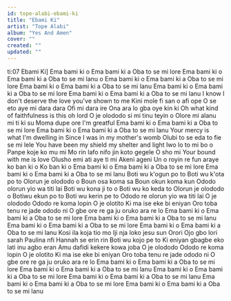```yaml
---
id: tope-alabi-ebami-ki
title: "Ebami Ki"
artist: "Tope Alabi"
album: "Yes And Amen"
cover: ""
created: ""
updated: ""
---
```


ti:07 Ebami Ki]
Ema bami ki o
Ema bami ki a
Oba to se mi lore
Ema bami ki o
Ema bami ki a
Oba to se mi lanu o
Ema bami ki o
Ema bami ki a
Oba to se mi lore
Ema bami ki o
Ema bami ki a
Oba to se mi lanu
Ema bami ki o
Ema bami ki a
Oba to se mi lore
Ema bami ki o
Ema bami ki a
Oba to se mi lanu
I know I don't deserve the love you've shown to me
Kini mole fi san o afi ope
O se eto aye mi dara dara
Ofi mi dara ire
Ona ara lo gba oye kin ki
Oh what kind of faithfulness is this oh lord
O je olododo si mi tinu teyin o
Olore mi alanu mi ti ki su
Moma dupe ore I'm greatful
Ema bami ki o
Ema bami ki a
Oba to se mi lore
Ema bami ki o
Ema bami ki a
Oba to se mi lanu
Your mercy is what I'm dwelling in
Since I was in my mother's womb
Olubi to se eda to fie se mi lele
You have been my shield my shelter and light
Iwo lo to mi bo o
Panpe koje ko mu mi
Mo rin lafo nifo jin koto gegele
O sho mi
Your bound with me is love
Olusho emi ati aye ti mi
Akeni ageni
Un o royin re fun araye ko ban ki o
Ko ban ki o
Ema bami ki o
Ema bami ki a
Oba to se mi lore
Ema bami ki o
Ema bami ki a
Oba to se mi lanu
Boti wu k'ogun po to
Boti wu k'ota po to
Olorun je olododo o
Boun osa koma sa
Boun okun koma kun
Ododo olorun yio wa titi lai
Boti wu kona ji to o
Boti wu ko keda to
Olorun je olododo o
Botiwu ekun po to
Boti wu kerin pe to
Ododo re olorun yio wa titi lai
O je olododo
Ododo re koma lopin
O je olotito
Ki ma ise eke bi eniyan
Oro toba tenu re jade ododo ni
O gbe ore re ga ju oruko ara re lo
Ema bami ki o
Ema bami ki a
Oba to se mi lore
Ema bami ki o
Ema bami ki a
Oba to se mi lanu
Ema bami ki o
Ema bami ki a
Oba to se mi lore
Ema bami ki o
Ema bami ki a
Oba to se mi lanu
Kosi ila koja tio mo
Iji nja loko jesu sun
Orori
Ojo gbo lori sarah
Paulina nfi Hannah se erin rin
Boti wu kojo pe to
Ki eniyan gbagbe eko lati inu agbo eran
Amu dafidi kekere kowa joba
O je olododo
Ododo re koma lopin
O je olotito
Ki ma ise eke bi eniyan
Oro toba tenu re jade ododo ni
O gbe ore re ga ju oruko ara re lo
Ema bami ki o
Ema bami ki a
Oba to se mi lore
Ema bami ki o
Ema bami ki a
Oba to se mi lanu
Ema bami ki o
Ema bami ki a
Oba to se mi lore
Ema bami ki o
Ema bami ki a
Oba to se mi lanu
Ema bami ki o
Ema bami ki a
Oba to se mi lore
Ema bami ki o
Ema bami ki a
Oba to se mi lanu